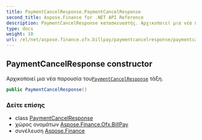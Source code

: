 ```yaml
---
title: PaymentCancelResponse.PaymentCancelResponse
second_title: Aspose.Finance for .NET API Reference
description: PaymentCancelResponse κατασκευαστής. Αρχικοποιεί μια νέα παρουσία τουPaymentCancelResponse τάξη.
type: docs
weight: 10
url: /el/net/aspose.finance.ofx.billpay/paymentcancelresponse/paymentcancelresponse/
---
```

## PaymentCancelResponse constructor

Αρχικοποιεί μια νέα παρουσία του[`PaymentCancelResponse`](../) τάξη.

```csharp
public PaymentCancelResponse()
```

### Δείτε επίσης

* class [PaymentCancelResponse](../)
* χώρος ονομάτων [Aspose.Finance.Ofx.BillPay](../../paymentcancelresponse/)
* συνέλευση [Aspose.Finance](../../../)


